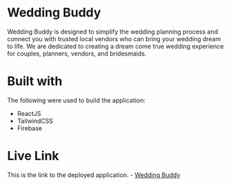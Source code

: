 # Wedding Buddy

Wedding Buddy is designed to simplify the wedding planning process and connect you with trusted local vendors who can bring your wedding dream to life. We are dedicated to creating a dream come true wedding experience for couples, planners, vendors, and bridesmaids.

# Built with

The following were used to build the application:

- ReactJS
- TailwindCSS
- Firebase

# Live Link

This is the link to the deployed application. - [Wedding Buddy](https://wedding-buddy.vercel.app/)
